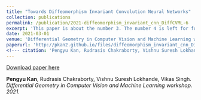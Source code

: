 ```yaml
---
title: "Towards Diffeomorphism Invariant Convolution Neural Networks"
collection: publications
permalink: /publication/2021-diffeomorphism_invariant_cnn_DiffCVML-6
excerpt: 'This paper is about the number 3. The number 4 is left for future work.'
date: 2021-03-01
venue: 'Differential Geometry in Computer Vision and Machine Learning workshop'
paperurl: 'http://pkan2.github.io/files/diffeomorphism_invariant_cnn_DiffCVML-6.pdf'
<!--- citation: 'Pengyu Kan, Rudrasis Chakraborty, Vishnu Suresh Lokhande, Vikas Singh.<i> Differential Geometry in Computer Vision and Machine Learning workshop. <i> 2021.' --->
---
```

<!---This paper is about the number 3. The number 4 is left for future work.--->

[Download paper here](http://pkan2.github.io/files/paper1.pdf)

**Pengyu Kan**, Rudrasis Chakraborty, Vishnu Suresh Lokhande, Vikas Singh.<i> Differential Geometry in Computer Vision and Machine Learning workshop. <i> 2021.